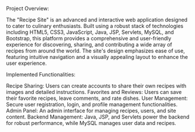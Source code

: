 Project Overview:

The "Recipe Site" is an advanced and interactive web application designed to cater to culinary enthusiasts. Built using a robust stack of technologies including HTML5, CSS3, JavaScript, Java, JSP, Servlets, MySQL, and Bootstrap, this platform provides a comprehensive and user-friendly experience for discovering, sharing, and contributing a wide array of recipes from around the world. The site's design emphasizes ease of use, featuring intuitive navigation and a visually appealing layout to enhance the user experience.

Implemented Functionalities:

Recipe Sharing: Users can create accounts to share their own recipes with images and detailed instructions. Favorites and Reviews: Users can save their favorite recipes, leave comments, and rate dishes. User Management: Secure user registration, login, and profile management functionalities. Admin Panel: An admin interface for managing recipes, users, and site content. Backend Management: Java, JSP, and Servlets power the backend for robust performance, while MySQL manages user data and recipes.
